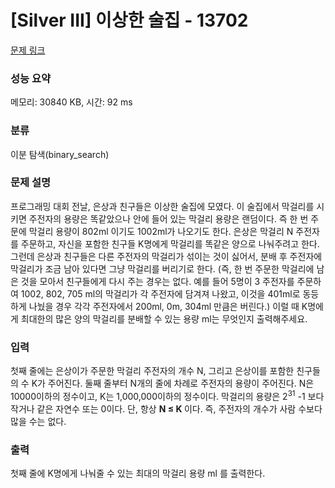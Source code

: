 # [Silver III] 이상한 술집 - 13702 

[문제 링크](https://www.acmicpc.net/problem/13702) 

### 성능 요약

메모리: 30840 KB, 시간: 92 ms

### 분류

이분 탐색(binary_search)

### 문제 설명

<p>프로그래밍 대회 전날, 은상과 친구들은 이상한 술집에 모였다. 이 술집에서 막걸리를 시키면 주전자의 용량은 똑같았으나 안에 들어 있는 막걸리 용량은 랜덤이다.  즉 한 번 주문에 막걸리 용량이 802ml 이기도 1002ml가 나오기도 한다.  은상은 막걸리 N 주전자를 주문하고, 자신을 포함한 친구들 K명에게 막걸리를 똑같은 양으로 나눠주려고 한다.  그런데 은상과 친구들은 다른 주전자의 막걸리가 섞이는 것이 싫어서, 분배 후 주전자에 막걸리가 조금 남아 있다면 그냥 막걸리를 버리기로 한다.  (즉, 한 번 주문한 막걸리에 남은 것을 모아서 친구들에게 다시 주는 경우는 없다.  예를 들어 5명이 3 주전자를 주문하여 1002, 802, 705 ml의 막걸리가 각 주전자에 담겨져 나왔고, 이것을 401ml로 동등하게 나눴을 경우 각각 주전자에서 200ml, 0m, 304ml 만큼은 버린다.) 이럴 때 K명에게 최대한의 많은 양의 막걸리를 분배할 수 있는 용량 ml는 무엇인지 출력해주세요.</p>

### 입력 

 <p>첫째 줄에는 은상이가 주문한 막걸리 주전자의 개수 N, 그리고 은상이를 포함한 친구들의 수 K가 주어진다. 둘째 줄부터 N개의 줄에 차례로 주전자의 용량이 주어진다. N은 10000이하의 정수이고, K는 1,000,000이하의 정수이다. 막걸리의 용량은 2<sup>31</sup> -1 보다 작거나 같은 자연수 또는 0이다. 단, 항상 <strong>N ≤ K </strong>이다. 즉, 주전자의 개수가 사람 수보다 많을 수는 없다.</p>

### 출력 

 <p>첫째 줄에 K명에게 나눠줄 수 있는 최대의 막걸리 용량 ml 를 출력한다.</p>

